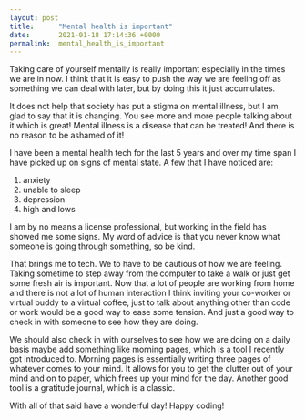 ```yaml
---
layout: post
title:      "Mental health is important"
date:       2021-01-18 17:14:36 +0000
permalink:  mental_health_is_important
---
```



Taking care of yourself mentally is really important especially in the times we are in now. I think that it is easy to push the way we are feeling off as something we can deal with later, but by doing this it just accumulates.

It does not help that society has put a stigma on mental illness, but I am glad to say that it is changing. You see more and more people talking about it which is great! Mental illness is a disease that can be treated! And there is no reason to be ashamed of it!

I have been a mental health tech for the last 5 years and over my time span I have picked up on signs of mental state. A few that I have noticed are:
1.  anxiety
2. unable to sleep
3. depression
4. high and lows

I am by no means a license professional, but working in the field has showed me some  signs. My word of advice is that you never know what someone is going through something, so be kind.

That brings me to tech. We to have to be cautious of how we are feeling. Taking sometime to step away from the computer to take a walk or just get some fresh air is important. Now that  a lot of people are working from home and there is not a lot of human interaction I think inviting your co-worker or virtual buddy to a virtual coffee, just to talk about anything other than code or work would be a good way to ease some tension. And just a good way to check in with someone to see how they are doing.

We should also check in with ourselves to see how we are doing on a daily basis maybe add something like morning pages, which is a tool I recently got introduced to. Morning pages is essentially writing three pages of whatever comes to your mind. It allows for you to get the clutter out of your mind and on to paper, which frees up your mind for the day.  Another good tool is a gratitude journal, which is a classic. 

With all of that said have a wonderful day! Happy coding!
